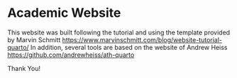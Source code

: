 # Academic Website 

This website was built following the tutorial and using the template provided by Marvin Schmitt <https://www.marvinschmitt.com/blog/website-tutorial-quarto/> 
In addition, several tools are based on the website of Andrew Heiss <https://github.com/andrewheiss/ath-quarto>

Thank You!
